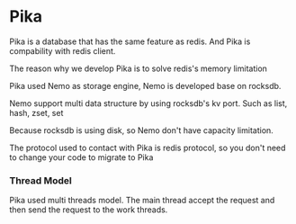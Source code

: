 # Pika
Pika is a database that has the same feature as redis. And Pika is compability
with redis client. 

The reason why we develop Pika is to solve redis's memory limitation

Pika used Nemo as storage engine, Nemo is developed base on rocksdb.

Nemo support multi data structure by using rocksdb's kv port. Such as list,
hash, zset, set

Because rocksdb is using disk, so Nemo don't have capacity limitation.

The protocol used to contact with Pika is redis protocol, so you don't need to
change your code to migrate to Pika

### Thread Model

Pika used multi threads model. The main thread accept the request and then send
the request to the work threads.

